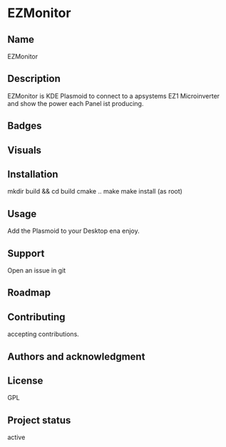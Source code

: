 # EZMonitor



## Name
EZMonitor

## Description
EZMonitor is KDE Plasmoid to connect to a apsystems EZ1 Microinverter and show the power each Panel ist producing.

## Badges


## Visuals


## Installation
mkdir build && cd build
cmake ..
make
make install (as root)

## Usage
Add the Plasmoid to your Desktop ena enjoy.

## Support
Open an issue in git

## Roadmap


## Contributing
accepting contributions.


## Authors and acknowledgment

## License
GPL


## Project status
active
